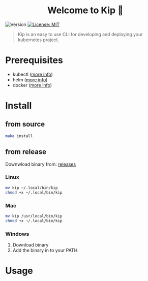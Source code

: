 <h1 align="center">Welcome to Kip 👋</h1>
<p>
  <img alt="Version" src="https://img.shields.io/badge/version-V0.0.1--alpha-blue.svg?cacheSeconds=2592000" />
  <a href="#" target="_blank">
    <img alt="License: MIT" src="https://img.shields.io/badge/License-MIT-yellow.svg" />
  </a>
</p>

> Kip is an easy to use CLI for developing and deploying your kubernetes project.

# Prerequisites

- kubectl ([more info](https://github.com/kubernetes/kubectl))
- helm ([more info](https://github.com/helm/helm))
- docker ([more info](https://docs.docker.com/install/))

# Install

## from source

```bash
make install
```

## from release

Downwload binary from: [releases](/releases)

### Linux

```bash
mv kip ~/.local/bin/kip
chmod +x ~/.local/bin/kip
```

### Mac

```bash
mv kip /usr/local/bin/kip
chmod +x ~/.local/bin/kip
```

### Windows

1. Download binary
2. Add the binary in to your PATH.

# Usage
